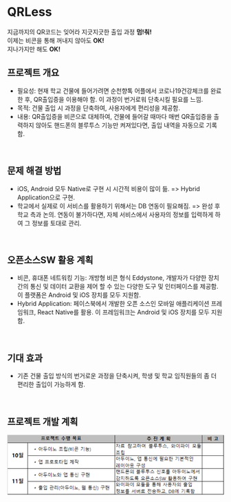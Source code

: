# QRLess
지금까지의 QR코드는 잊어라 지긋지긋한 출입 과정 **멈!춰!**  
이제는 비콘을 통해 꺼내지 않아도 **OK!**  
지나가지만 해도 **OK!**

## 프로젝트 개요
* 필요성: 현재 학교 건물에 들어가려면 순천향톡 어플에서 코로나19건강체크를 완료한 후, QR출입증을 이용해야 함. 이 과정이 번거로워 단축시킬 필요를 느낌.
* 목적: 건물 출입 시 과정을 단축하여, 사용자에게 편리성을 제공함.
* 내용: QR출입증을 비콘으로 대체하여, 건물에 들어갈 때마다 매번 QR출입증을 출력하지 않아도 핸드폰의 블루투스 기능만 켜져있다면, 출입 내역을 자동으로 기록함.

<br>

## 문제 해결 방법
* iOS, Android 모두 Native로 구현 시 시간적 비용이 많이 듦. => Hybrid Application으로 구현.
* 학교에서 실제로 이 서비스를 활용하기 위해서는 DB 연동이 필요해짐. => 완성 후 학교 측과 논의. 연동이 불가하다면, 자체 서비스에서 사용자의 정보를 입력하게 하여 그 정보를 토대로 관리.

<br>

## 오픈소스SW 활용 계획
* 비콘, 휴대폰 네트워킹 기능: 개방형 비콘 형식 Eddystone, 개발자가 다양한 장치 간의 통신 및 데이터 교환을 제어 할 수 있는 다양한 도구 및 인터페이스를 제공함. 이 플랫폼은 Android 및 iOS 장치를 모두 지원함.
* Hybrid Application: 페이스북에서 개발한 오픈 소스인 모바일 애플리케이션 프레임워크, React Native를 활용. 이 프레임워크는 Android 및 iOS 장치를 모두 지원함.

<br>

## 기대 효과
* 기존 건물 출입 방식의 번거로운 과정을 단축시켜, 학생 및 학교 임직원들의 좀 더 편리한 출입이 가능하게 함.

<br>

## 프로젝트 개발 계획
![develop_plan](./img/plan.png)